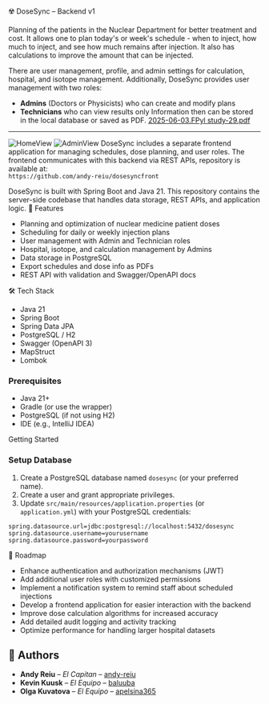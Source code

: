 ☢️ DoseSync – Backend v1

Planning of the patients in the Nuclear Department for better treatment and cost.
It allows one to plan today's or week's schedule - when to inject, how much to inject, and see how much remains after injection.
It also has calculations to improve the amount that can be injected.

There are user management, profile, and admin settings for calculation, hospital, and isotope management.
Additionally, DoseSync provides user management with two roles:  
- **Admins** (Doctors or Physicists) who can create and modify plans  
- **Technicians** who can view results only
Information then can be stored in the local database or saved as PDF.
[2025-06-03.FPyl study-29.pdf](https://github.com/user-attachments/files/20592176/2025-06-03.FPyl.study-29.pdf)

----------------------------------------------------------------------------
![HomeView](https://github.com/user-attachments/assets/0168bd82-bac0-47ab-bf3f-b5cfeff6674e)
![AdminView](https://github.com/user-attachments/assets/8b430a67-bddf-4925-9b6c-317ca2348c42)
DoseSync includes a separate frontend application for managing schedules, dose planning, and user roles.
The frontend communicates with this backend via REST APIs, repository is available at:  
`https://github.com/andy-reiu/dosesyncfront`

DoseSync is built with Spring Boot and Java 21. 
This repository contains the server-side codebase that handles data storage, REST APIs, and application logic.
🚀 Features
- Planning and optimization of nuclear medicine patient doses  
- Scheduling for daily or weekly injection plans  
- User management with Admin and Technician roles  
- Hospital, isotope, and calculation management by Admins  
- Data storage in PostgreSQL
- Export schedules and dose info as PDFs  
- REST API with validation and Swagger/OpenAPI docs  

🛠️ Tech Stack
- Java 21
- Spring Boot
- Spring Data JPA
- PostgreSQL / H2
- Swagger (OpenAPI 3)
- MapStruct
- Lombok

### Prerequisites
- Java 21+
- Gradle (or use the wrapper)
- PostgreSQL (if not using H2)
- IDE (e.g., IntelliJ IDEA)

Getting Started

### Setup Database

1. Create a PostgreSQL database named `dosesync` (or your preferred name).  
2. Create a user and grant appropriate privileges.  
3. Update `src/main/resources/application.properties` (or `application.yml`) with your PostgreSQL credentials:

```properties
spring.datasource.url=jdbc:postgresql://localhost:5432/dosesync
spring.datasource.username=yourusername
spring.datasource.password=yourpassword
```

🚀 Roadmap

- Enhance authentication and authorization mechanisms (JWT)  
- Add additional user roles with customized permissions  
- Implement a notification system to remind staff about scheduled injections  
- Develop a frontend application for easier interaction with the backend  
- Improve dose calculation algorithms for increased accuracy  
- Add detailed audit logging and activity tracking  
- Optimize performance for handling larger hospital datasets

## 👤 Authors

- **Andy Reiu** – *El Capitan* – [andy-reiu](https://github.com/andy-reiu)
- **Kevin Kuusk** – *El Equipo* – [baluuba](https://github.com/baluuba)
- **Olga Kuvatova** – *El Equipo* – [apelsina365](https://github.com/Apelsinka365)
